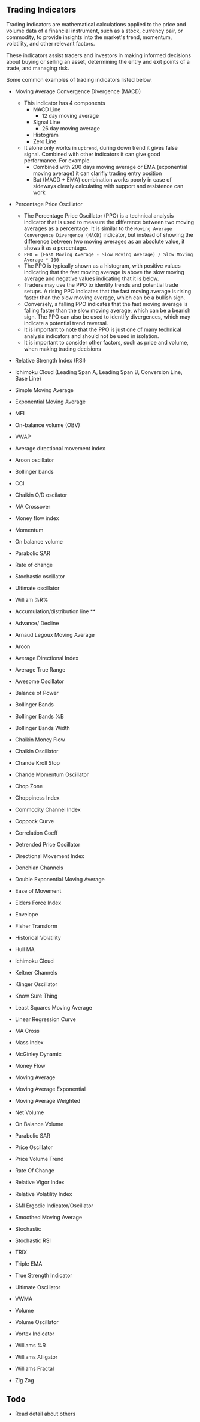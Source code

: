 ## Trading Indicators

Trading indicators are mathematical calculations applied to the price and volume data of a financial instrument, such as a stock, currency pair, or commodity, to provide insights into the market's trend, momentum, volatility, and other relevant factors.

These indicators assist traders and investors in making informed decisions about buying or selling an asset, determining the entry and exit points of a trade, and managing risk. 

Some common examples of trading indicators listed below.

- Moving Average Convergence Divergence (MACD)
    - This indicator has 4 components
        - MACD Line
            - 12 day moving average
        - Signal Line
            - 26 day moving average
        - Histogram
        - Zero Line
    - It alone only works in `uptrend`, during down trend it gives false signal. Combined with other indicators it can give good performance. For example.
        - Combined with 200 days moving average or EMA (exponential moving average) it can clarifiy trading entry position
        - But (MACD + EMA) combination works poorly in case of sideways clearly calculating with support and resistence can work

- Percentage Price Oscillator
    - The Percentage Price Oscillator (PPO) is a technical analysis indicator that is used to measure the difference between two moving averages as a percentage. It is similar to the `Moving Average Convergence Divergence (MACD)` indicator, but instead of showing the difference between two moving averages as an absolute value, it shows it as a percentage.
    - `PPO = (Fast Moving Average - Slow Moving Average) / Slow Moving Average * 100`
    - The PPO is typically shown as a histogram, with positive values indicating that the fast moving average is above the slow moving average and negative values indicating that it is below.
    - Traders may use the PPO to identify trends and potential trade setups. A rising PPO indicates that the fast moving average is rising faster than the slow moving average, which can be a bullish sign. 
    - Conversely, a falling PPO indicates that the fast moving average is falling faster than the slow moving average, which can be a bearish sign. The PPO can also be used to identify divergences, which may indicate a potential trend reversal.
    - It is important to note that the PPO is just one of many technical analysis indicators and should not be used in isolation. 
    - It is important to consider other factors, such as price and volume, when making trading decisions

- Relative Strength Index (RSI)
- Ichimoku Cloud (Leading Span A, Leading Span B, Conversion Line, Base Line)
- Simple Moving Average
- Exponential Moving Average
- MFI
- On-balance volume (OBV)
- VWAP
- Average directional movement index
- Aroon oscillator
- Bollinger bands
- CCI
- Chaikin O/D oscilator
- MA Crossover
- Money flow index
- Momentum
- On balance volume
- Parabolic SAR
- Rate of change
- Stochastic oscillator
- Ultimate oscillator
- William %R%
- Accumulation/distribution line **
- Advance/ Decline
- Arnaud Legoux Moving Average
- Aroon
- Average Directional Index
- Average True Range
- Awesome Oscillator
- Balance of Power
- Bollinger Bands
- Bollinger Bands %B
- Bollinger Bands Width
- Chaikin Money Flow
- Chaikin Oscillator
- Chande Kroll Stop
- Chande Momentum Oscillator
- Chop Zone
- Choppiness Index
- Commodity Channel Index
- Coppock Curve
- Correlation Coeff
- Detrended Price Oscillator
- Directional Movement Index
- Donchian Channels
- Double Exponential Moving Average
- Ease of Movement
- Elders Force Index
- Envelope
- Fisher Transform
- Historical Volatility
- Hull MA
- Ichimoku Cloud
- Keltner Channels
- Klinger Oscillator
- Know Sure Thing
- Least Squares Moving Average
- Linear Regression Curve
- MA Cross
- Mass Index
- McGinley Dynamic
- Money Flow
- Moving Average
- Moving Average Exponential
- Moving Average Weighted
- Net Volume
- On Balance Volume
- Parabolic SAR
- Price Oscillator
- Price Volume Trend
- Rate Of Change
- Relative Vigor Index
- Relative Volatility Index
- SMI Ergodic Indicator/Oscillator
- Smoothed Moving Average
- Stochastic
- Stochastic RSI
- TRIX
- Triple EMA
- True Strength Indicator
- Ultimate Oscillator
- VWMA
- Volume
- Volume Oscillator
- Vortex Indicator
- Williams %R
- Williams Alligator
- Williams Fractal
- Zig Zag

## Todo
- Read detail about others